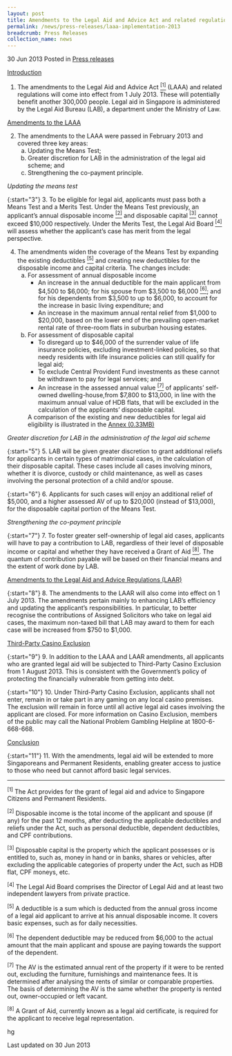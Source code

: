 ```yaml
---
layout: post
title: Amendments to the Legal Aid and Advice Act and related regulations to take effect from 1 July 2013
permalink: /news/press-releases/laaa-implementation-2013
breadcrumb: Press Releases
collection_name: news
---
```


30 Jun 2013 Posted in [Press releases](/news/press-releases)

<u>Introduction</u>

1. The amendments to the Legal Aid and Advice Act <a href="#fn1"><sup>[1]</sup></a> (LAAA) and related regulations will come into effect from 1 July 2013. These will potentially benefit another 300,000 people. Legal aid in Singapore is administered by the Legal Aid Bureau (LAB), a department under the Ministry of Law. 

<u>Amendments to the LAAA</u>

<ol start="2">
<li> The amendments to the LAAA were passed in February 2013 and covered three key areas:

<ol style="list-style-type: lower-alpha;">
<li> Updating the Means Test;</li>
<li>Greater discretion for LAB in the administration of the legal aid scheme; and</li>
<li>Strengthening the co-payment principle.</li>

</ol>




</li>
</ol>

*Updating the means test*

{:start="3"}
3. To be eligible for legal aid, applicants must pass both a Means Test and a Merits Test. Under the Means Test previously, an applicant’s annual disposable income <a href="#fn2"><sup>[2]</sup></a> and disposable capital <a href="#fn3"><sup>[3]</sup></a> cannot exceed $10,000 respectively. Under the Merits Test, the Legal Aid Board <a href="#fn4"><sup>[4]</sup></a> will assess whether the applicant’s case has merit from the legal perspective.

<ol start="4">
<li>The amendments widen the coverage of the Means Test by expanding the existing deductibles <a href="#fn5"><sup>[5]</sup></a> and creating new deductibles for the disposable income and capital criteria. The changes include:

<ol style="list-style-type: lower-alpha;">
<li>For assessment of annual disposable income
<ul>
<li>An increase in the annual deductible for the main applicant from $4,500 to $6,000; for his spouse from $3,500 to $6,000 <a href="#fn6"><sup>[6]</sup></a>; and for his dependents from $3,500 to up to $6,000, to account for the increase in basic living expenditure; and</li>
<li>An increase in the maximum annual rental relief from $1,000 to $20,000, based on the lower end of the prevailing open-market rental rate of three-room flats in suburban housing estates.</li>
</ul>
</li>

<li>For assessment of disposable capital

<ul>

<li>To disregard up to $46,000 of the surrender value of life insurance policies, excluding investment-linked policies, so that needy residents with life insurance policies can still qualify for legal aid;</li>


<li>To exclude Central Provident Fund investments as these cannot be withdrawn to pay for legal services; and </li>


<li>An increase in the assessed annual value <a href="#fn7"><sup>[7]</sup></a> of applicants’ self-owned dwelling-house,from $7,800 to $13,000, in line with the maximum annual value of HDB flats, that will be excluded in the calculation of the applicants’ disposable capital.</li>


</ul>

</li>
A comparison of the existing and new deductibles for legal aid eligibility is illustrated in the 
<a href="/files/news/press-releases/2013/06/Annex.pdf">Annex (0.33MB)</a>


</ol>

</li>
</ol>

*Greater discretion for LAB in the administration of the legal aid scheme*


{:start="5"}
5. LAB will be given greater discretion to grant additional reliefs for applicants in certain types of matrimonial cases, in the calculation of their disposable capital. These cases include all cases involving minors, whether it is divorce, custody or child maintenance, as well as cases involving the personal protection of a child and/or spouse.


{:start="6"}
6. Applicants for such cases will enjoy an additional relief of $5,000, and a higher assessed AV of up to $20,000 (instead of $13,000), for the disposable capital portion of the Means Test.


*Strengthening the co-payment principle*


{:start="7"}
7. To foster greater self-ownership of legal aid cases, applicants will have to pay a contribution to LAB, regardless of their level of disposable income or capital and whether they have received a Grant of Aid <a href="#fn8"><sup>[8]</sup></a>.  The quantum of contribution payable will be based on their financial means and the extent of work done by LAB.


<u>Amendments to the Legal Aid and Advice Regulations (LAAR)</u>


{:start="8"}
8. The amendments to the LAAR will also come into effect on 1 July 2013. The amendments pertain mainly to enhancing LAB’s efficiency and updating the applicant’s responsibilities. In particular, to better recognise the contributions of Assigned Solicitors who take on legal aid cases, the maximum non-taxed bill that LAB may award to them for each case will be increased from $750 to $1,000.


<u>Third-Party Casino Exclusion</u>


{:start="9"}
9. In addition to the LAAA and LAAR amendments, all applicants who are granted legal aid will be subjected to Third-Party Casino Exclusion from 1 August 2013. This is consistent with the Government’s policy of protecting the financially vulnerable from getting into debt. 


{:start="10"}
10. Under Third-Party Casino Exclusion, applicants shall not enter, remain in or take part in any gaming on any local casino premises. The exclusion will remain in force until all active legal aid cases involving the applicant are closed. For more information on Casino Exclusion, members of the public may call the National Problem Gambling Helpline at 1800-6-668-668.

<u>Conclusion</u>

{:start="11"}
11. With the amendments, legal aid will be extended to more Singaporeans and Permanent Residents, enabling greater access to justice to those who need but cannot afford basic legal services.

---

<p id="fn1"><sup>[1]</sup> The Act provides for the grant of legal aid and advice to Singapore Citizens and Permanent Residents.</p>


<p id="fn2"><sup>[2]</sup> Disposable income is the total income of the applicant and spouse (if any) for the past 12 months, after deducting the applicable deductibles and reliefs under the Act, such as personal deductible, dependent deductibles, and CPF contributions.</p>


<p id="fn3"><sup>[3]</sup> Disposable capital is the property which the applicant possesses or is entitled to, such as, money in hand or in banks, shares or vehicles, after excluding the applicable categories of property under the Act, such as HDB flat, CPF moneys, etc.</p>


<p id="fn4"><sup>[4]</sup> The Legal Aid Board comprises the Director of Legal Aid and at least two independent lawyers from private practice.</p>


<p id="fn5"><sup>[5]</sup> A deductible is a sum which is deducted from the annual gross income of a legal aid applicant to arrive at his annual disposable income.  It covers basic expenses, such as for daily necessities.</p>


<p id="fn6"><sup>[6]</sup> The dependent deductible may be reduced from $6,000 to the actual amount that the main applicant and spouse are paying towards the support of the dependent.</p>


<p id="fn7"><sup>[7]</sup> The AV is the estimated annual rent of the property if it were to be rented out, excluding the furniture, furnishings and maintenance fees. It is determined after analysing the rents of similar or comparable properties. The basis of determining the AV is the same whether the property is rented out, owner-occupied or left vacant.</p>


<p id="fn8"><sup>[8]</sup> A Grant of Aid, currently known as a legal aid certificate, is required for the applicant to receive legal representation.</p>

hg  
  
<p class="right-side-updated">Last updated on 30 Jun 2013</p>
